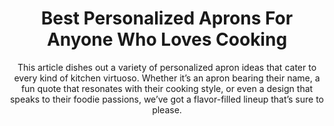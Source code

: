---
layout: post
title: Best Personalized Aprons For Anyone Who Loves Cooking
subtitle: This article dishes out a variety of personalized apron ideas that cater to every kind of kitchen virtuoso. Whether it’s an apron bearing their name, a fun quote that resonates with their cooking style, or even a design that speaks to their foodie passions, we’ve got a flavor-filled lineup that’s sure to please.
header-img: "img/post/2023/09/copied/medium_Personalized_aprons_821c792912.jpg"
header-style: text
permalink: "/personalized-aprons/"
catalog: true
tags:
  - Recipients 
  - Men
---  